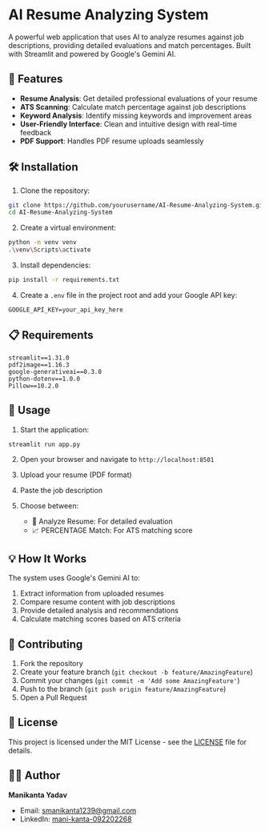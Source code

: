 # AI Resume Analyzing System

A powerful web application that uses AI to analyze resumes against job descriptions, providing detailed evaluations and match percentages. Built with Streamlit and powered by Google's Gemini AI.


## 🚀 Features

- **Resume Analysis**: Get detailed professional evaluations of your resume
- **ATS Scanning**: Calculate match percentage against job descriptions
- **Keyword Analysis**: Identify missing keywords and improvement areas
- **User-Friendly Interface**: Clean and intuitive design with real-time feedback
- **PDF Support**: Handles PDF resume uploads seamlessly

## 🛠️ Installation

1. Clone the repository:
```bash
git clone https://github.com/yourusername/AI-Resume-Analyzing-System.git
cd AI-Resume-Analyzing-System
```

2. Create a virtual environment:
```bash
python -m venv venv
.\venv\Scripts\activate
```

3. Install dependencies:
```bash
pip install -r requirements.txt
```

4. Create a `.env` file in the project root and add your Google API key:
```plaintext
GOOGLE_API_KEY=your_api_key_here
```

## 📋 Requirements

```plaintext
streamlit==1.31.0
pdf2image==1.16.3
google-generativeai==0.3.0
python-dotenv==1.0.0
Pillow==10.2.0
```

## 🚀 Usage

1. Start the application:
```bash
streamlit run app.py
```

2. Open your browser and navigate to `http://localhost:8501`

3. Upload your resume (PDF format)

4. Paste the job description

5. Choose between:
   - 🔎 Analyze Resume: For detailed evaluation
   - 📈 PERCENTAGE Match: For ATS matching score

## 💡 How It Works

The system uses Google's Gemini AI to:
1. Extract information from uploaded resumes
2. Compare resume content with job descriptions
3. Provide detailed analysis and recommendations
4. Calculate matching scores based on ATS criteria

## 🤝 Contributing

1. Fork the repository
2. Create your feature branch (`git checkout -b feature/AmazingFeature`)
3. Commit your changes (`git commit -m 'Add some AmazingFeature'`)
4. Push to the branch (`git push origin feature/AmazingFeature`)
5. Open a Pull Request

## 📜 License

This project is licensed under the MIT License - see the [LICENSE](LICENSE) file for details.

## 👨‍💻 Author

**Manikanta Yadav**
- Email: smanikanta1239@gmail.com
- LinkedIn: [mani-kanta-092202268](https://www.linkedin.com/in/mani-kanta-092202268/)


